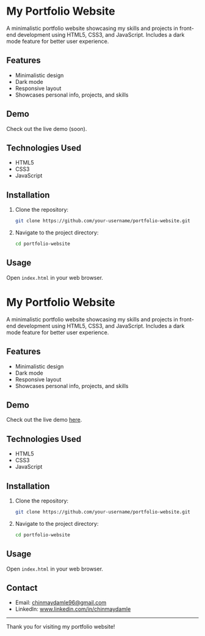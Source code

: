 # My Portfolio Website

A minimalistic portfolio website showcasing my skills and projects in front-end development using HTML5, CSS3, and JavaScript. Includes a dark mode feature for better user experience.

## Features

- Minimalistic design
- Dark mode
- Responsive layout
- Showcases personal info, projects, and skills

## Demo

Check out the live demo (soon).

## Technologies Used

- HTML5
- CSS3
- JavaScript

## Installation

1. Clone the repository:
    ```bash
    git clone https://github.com/your-username/portfolio-website.git
    ```
2. Navigate to the project directory:
    ```bash
    cd portfolio-website
    ```

## Usage

Open `index.html` in your web browser.

# My Portfolio Website

A minimalistic portfolio website showcasing my skills and projects in front-end development using HTML5, CSS3, and JavaScript. Includes a dark mode feature for better user experience.

## Features

- Minimalistic design
- Dark mode
- Responsive layout
- Showcases personal info, projects, and skills

## Demo

Check out the live demo [here](https://your-portfolio-link.com).

## Technologies Used

- HTML5
- CSS3
- JavaScript

## Installation

1. Clone the repository:
    ```bash
    git clone https://github.com/your-username/portfolio-website.git
    ```
2. Navigate to the project directory:
    ```bash
    cd portfolio-website
    ```

## Usage

Open `index.html` in your web browser.


## Contact

- Email: chinmaydamle96@gmail.com
- LinkedIn: www.linkedin.com/in/chinmaydamle

---

Thank you for visiting my portfolio website!



